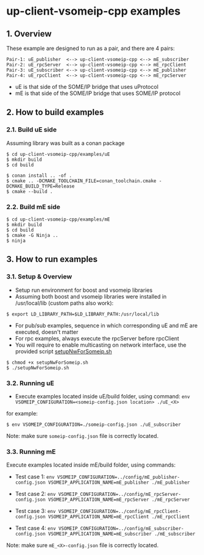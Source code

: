 # up-client-vsomeip-cpp examples
## 1. Overview
These example are designed to run as a pair, and there are 4 pairs:
```
Pair-1: uE_publisher  <--> up-client-vsomeip-cpp <--> mE_subscriber
Pair-2: uE_rpcServer  <--> up-client-vsomeip-cpp <--> mE_rpcClient
Pair-3: uE_subscriber <--> up-client-vsomeip-cpp <--> mE_publisher
Pair-4: uE_rpcClient  <--> up-client-vsomeip-cpp <--> mE_rpcServer

```
- uE is that side of the SOME/IP bridge that uses uProtocol
- mE is that side of the SOME/IP bridge that uses SOME/IP protocol

## 2. How to build examples
### 2.1. Build uE side
Assuming library was built as a conan package
```
$ cd up-client-vsomeip-cpp/examples/uE
$ mkdir build
$ cd build

$ conan install .. -of .
$ cmake .. -DCMAKE_TOOLCHAIN_FILE=conan_toolchain.cmake -DCMAKE_BUILD_TYPE=Release
$ cmake --build .
```

### 2.2. Build mE side
```
$ cd up-client-vsomeip-cpp/examples/mE
$ mkdir build
$ cd build
$ cmake -G Ninja ..
$ ninja
```

## 3. How to run examples
### 3.1. Setup & Overview
- Setup run environment for boost and vsomeip libraries
- Assuming both boost and vsomeip libraries were installed in /usr/local/lib (custom paths also work):
```
$ export LD_LIBRARY_PATH=$LD_LIBRARY_PATH:/usr/local/lib
```
- For pub/sub examples, sequence in which corresponding uE and mE are executed, doesn't matter
- For rpc examples, always execute the rpcServer before rpcClient
- You will require to enable multicasting on network interface, use the provided script [setupNwForSomeip.sh](./setupNwForSomeip.sh)

```
$ chmod +x setupNwForSomeip.sh
$ ./setupNwForSomeip.sh
```


### 3.2. Running uE
- Execute examples located inside uE/build folder, using command:
```env VSOMEIP_CONFIGURATION=<someip-config.json location> ./uE_<X>```

for example:
```
$ env VSOMEIP_CONFIGURATION=./someip-config.json ./uE_subscriber
```
Note: make sure ```someip-config.json``` file is correctly located.

### 3.3. Running mE
Execute examples located inside mE/build folder, using commands:
- Test case 1:
```env VSOMEIP_CONFIGURATION=../config/mE_publisher-config.json VSOMEIP_APPLICATION_NAME=mE_publisher ./mE_publisher```

- Test case 2:
```env VSOMEIP_CONFIGURATION=../config/mE_rpcServer-config.json VSOMEIP_APPLICATION_NAME=mE_rpcServer ./mE_rpcServer```

- Test case 3:
```env VSOMEIP_CONFIGURATION=../config/mE_rpcClient-config.json VSOMEIP_APPLICATION_NAME=mE_rpcClient ./mE_rpcClient```

- Test case 4:
```env VSOMEIP_CONFIGURATION=../config/mE_subscriber-config.json VSOMEIP_APPLICATION_NAME=mE_subscriber ./mE_subscriber```

Note: make sure ```mE_<X>-config.json``` file is correctly located.
